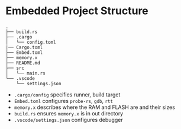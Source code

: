 # Embedded Project Structure

<!--
`tree -a -L 2`
-->

```
.
├── build.rs
├── .cargo
│   └── config.toml
|── Cargo.toml
├── Embed.toml
├── memory.x
├── README.md
├── src
│   └── main.rs
└── .vscode
    └── settings.json
```

* `.cargo/config` specifies runner, build target
* `Embed.toml` configures `probe-rs`, `gdb`, `rtt`
* `memory.x` describes where the RAM and FLASH are and their sizes
* `build.rs` ensures `memory.x` is in out directory
* `.vscode/settings.json` configures debugger


